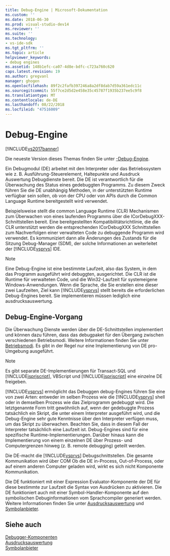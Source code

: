 ```yaml
---
title: Debug-Engine | Microsoft-Dokumentation
ms.custom: ''
ms.date: 2018-06-30
ms.prod: visual-studio-dev14
ms.reviewer: ''
ms.suite: ''
ms.technology:
- vs-ide-sdk
ms.tgt_pltfrm: ''
ms.topic: article
helpviewer_keywords:
- debug engines
ms.assetid: 148b1efc-ca07-4d8e-bdfc-c723a760c620
caps.latest.revision: 19
ms.author: gregvanl
manager: ghogen
ms.openlocfilehash: 89f2c2fafb397246a8a2df8dab7d59a361edc11c
ms.sourcegitcommit: 55f7ce2d5d2e458e35c45787f1935b237ee5c9f8
ms.translationtype: MT
ms.contentlocale: de-DE
ms.lasthandoff: 08/22/2018
ms.locfileid: "47516009"
---
```

# <a name="debug-engine"></a>Debug-Engine
[!INCLUDE[vs2017banner](../../includes/vs2017banner.md)]

Die neueste Version dieses Themas finden Sie unter [-Debug-Engine](https://docs.microsoft.com/visualstudio/extensibility/debugger/debug-engine).  
  
Ein Debugmodul (DE) arbeitet mit den Interpreter oder das Betriebssystem wie z. B. Ausführung-Steuerelement, Haltepunkte und Ausdruck Auswertung Debugdienste bereit. Die DE ist verantwortlich für die Überwachung des Status eines gedebuggten Programms. Zu diesem Zweck führen Sie die DE unabhängig Methoden, in der unterstützten Runtime verfügbar sein sollen, ob von der CPU oder von APIs durch die Common Language Runtime bereitgestellt wird verwendet.  
  
 Beispielsweise stellt die common Language Runtime (CLR) Mechanismen zum Überwachen von eines laufenden Programms über die ICorDebugXXX-Schnittstellen bereit. Eine bereitgestellten Kompatibilitätsrichtlinie, die die CLR unterstützt werden die entsprechenden ICorDebugXXX Schnittstellen zum Nachverfolgen einer verwalteten Code zu debuggende Programm wird verwendet. Es kommuniziert dann alle Änderungen des Zustands für die Sitzung Debug-Manager (SDM), der solche Informationen an weiterleitet der [!INCLUDE[vsprvs](../../includes/vsprvs-md.md)] IDE.  
  
> [!NOTE]
>  Eine Debug-Engine ist eine bestimmte Laufzeit, also das System, in dem das Programm ausgeführt wird debuggten, ausgerichtet. Die CLR ist die Runtime für verwalteten Code, und die Win32-Laufzeit für systemeigene Windows-Anwendungen. Wenn die Sprache, die Sie erstellen eine dieser zwei Laufzeiten, Ziel kann [!INCLUDE[vsprvs](../../includes/vsprvs-md.md)] stellt bereits die erforderlichen Debug-Engines bereit. Sie implementieren müssen lediglich eine ausdrucksauswertung.  
  
## <a name="debug-engine-operation"></a>Debug-Engine-Vorgang  
 Die Überwachung Dienste werden über die DE-Schnittstellen implementiert und können dazu führen, dass das debugpaket für den Übergang zwischen verschiedenen Betriebsmodi. Weitere Informationen finden Sie unter [Betriebsmodi](../../extensibility/debugger/operational-modes.md). Es gibt in der Regel nur eine Implementierung von DE pro-Umgebung ausgeführt.  
  
> [!NOTE]
>  Es gibt separate DE-Implementierungen für Transact-SQL und [!INCLUDE[jsprjscript](../../includes/jsprjscript-md.md)], VBScript und [!INCLUDE[jsprjscript](../../includes/jsprjscript-md.md)] eine einzelne DE freigeben.  
  
 [!INCLUDE[vsprvs](../../includes/vsprvs-md.md)] ermöglicht das Debuggen debug-Engines führen Sie eine von zwei Arten: entweder im selben Prozess wie die [!INCLUDE[vsprvs](../../includes/vsprvs-md.md)] shell oder in demselben Prozess wie das Zielprogramm gedebuggt wird. Die letztgenannte Form tritt gewöhnlich auf, wenn der gedebuggte Prozess tatsächlich ein Skript, die unter einem Interpreter ausgeführt wird, und die Debug-Engine sehr gute Kenntnisse über den Interpreter verfügen muss, um das Skript zu überwachen. Beachten Sie, dass in diesem Fall der Interpreter tatsächlich eine Laufzeit ist. Debug-Engines sind für eine spezifische Runtime-Implementierungen. Darüber hinaus kann die Implementierung von einem einzelnen DE über Prozess- und Computergrenzen hinweg (z. B. remote debugging) geteilt werden.  
  
 Die DE-macht die [!INCLUDE[vsprvs](../../includes/vsprvs-md.md)] Debugschnittstellen. Die gesamte Kommunikation wird über COM Ob die DE in-Process, Out-of-Process, oder auf einem anderen Computer geladen wird, wirkt es sich nicht Komponente Kommunikation.  
  
 Die DE funktioniert mit einer Expression Evaluator-Komponente der DE für diese bestimmte zur Laufzeit die Syntax von Ausdrücken zu aktivieren. Die DE funktioniert auch mit einer Symbol-Handler-Komponente auf den symbolischen Debuginformationen vom Sprachcompiler generiert werden. Weitere Informationen finden Sie unter [Ausdrucksauswertung](../../extensibility/debugger/expression-evaluator.md) und [Symbolanbieter](../../extensibility/debugger/symbol-provider.md).  
  
## <a name="see-also"></a>Siehe auch  
 [Debugger-Komponenten](../../extensibility/debugger/debugger-components.md)   
 [Ausdrucksauswertung](../../extensibility/debugger/expression-evaluator.md)   
 [Symbolanbieter](../../extensibility/debugger/symbol-provider.md)

